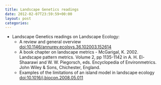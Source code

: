 ```yaml
---
title: Landscape Genetics readings
date: 2012-02-07T23:59:59+00:00
layout: post
categories:
---
```

  * Landscape Genetics readings on Landscape Ecology:
      * A review and general overview [doi:10.1146/annurev.ecolsys.36.102003.152614][1]
      * A book chapter on landscape metrics - McGarigal, K. 2002. Landscape pattern metrics. Volume 2, pp 1135-1142 in A. H. El-Shaarawi and W. W. Piegorsch, eds. Encyclopedia of Environmetrics. John Wiley & Sons, Chichester, England.
      * Examples of the limitations of an island model in landscape ecology [doi:10.1016/j.biocon.2008.05.011][2]

[1]: http://doi.org/10.1146/annurev.ecolsys.36.102003.152614
[2]: http://doi.org/10.1016/j.biocon.2008.05.011
